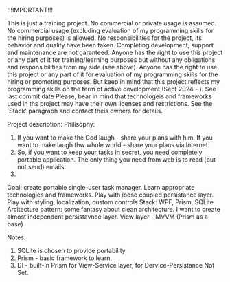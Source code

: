 !!!IMPORTANT!!! 

This is just a training project. No commercial or private usage is assumed. No commercial usage (excluding evaluation of my programming skills for the hiring purposes) is allowed.
No responsibilities for the project, its behavior and quality have been taken.
Completing development, support and maintenance are not garanteed.
Anyone has the right to use this project or any part of it for training/learning purposes but without any obligations and responsibilities from my side (see above).
Anyone  has the right to use this project or any part of it for evaluation of my programming skills for the hiring or promoting purposes. 
But keep in mind that this project reflects my programming skills on the term of active development (Sept 2024 - ). See last commit date
Please, bear in mind that technologeis and frameworks used in ths project may have their own licenses and restrictions. See the 'Stack' paragraph  and contact theis owners for details.





Project description:
Philisophy:
1. If you want to make the God laugh - share your plans with him.
   If you want to make laugh thw whole world - share your plans via Internet
2. So, if you want to keep your tasks in secret, you need completely portable application. The only thing you need from web is to read (but not send)  emails.
3. 
Goal: create portable single-user task manager. Learn appropriate technologies and frameworks. Play with loose coupled persistance layer. Play with styling, localization, custom controls
Stack: WPF, Prism, SQLite 
Arcitecture pattern: some fantasy about clean architecture. I want to create almost independent persistavnce layer. View layer - MVVM (Prism as a base)

Notes:
1. SQLite is chosen to provide portability
2. Prism - basic framework to learn,
3. DI - built-in Prism for View-Service layer, for Dervice-Persistance Not Set.
